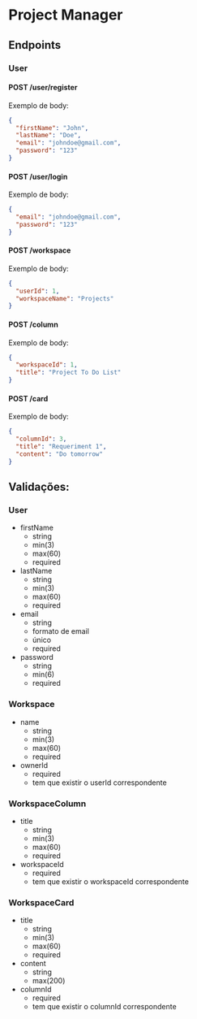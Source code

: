 # Project Manager

## Endpoints

### User

#### POST /user/register

Exemplo de body:

```json
{
  "firstName": "John",
  "lastName": "Doe",
  "email": "johndoe@gmail.com",
  "password": "123"
}
```

#### POST /user/login

Exemplo de body:

```json
{
  "email": "johndoe@gmail.com",
  "password": "123"
}
```

#### POST /workspace

Exemplo de body:

```json
{
  "userId": 1, 
  "workspaceName": "Projects"
}
```
#### POST /column

Exemplo de body:

```json
{
  "workspaceId": 1,
  "title": "Project To Do List"
}
```

#### POST /card

Exemplo de body:

```json
{
  "columnId": 3,
  "title": "Requeriment 1",
  "content": "Do tomorrow" 
}
```

## Validações:

### User

- firstName
  - string
  - min(3)
  - max(60)
  - required
- lastName
  - string
  - min(3)
  - max(60)
  - required
- email
  - string
  - formato de email
  - único
  - required
- password
  - string
  - min(6)
  - required

### Workspace

- name
  - string
  - min(3)
  - max(60)
  - required
- ownerId
  - required
  - tem que existir o userId correspondente

### WorkspaceColumn

- title
  - string
  - min(3)
  - max(60)
  - required
- workspaceId
  - required
  - tem que existir o workspaceId correspondente

### WorkspaceCard

- title
  - string
  - min(3)
  - max(60)
  - required
- content
  - string
  - max(200)
- columnId
  - required
  - tem que existir o columnId correspondente
